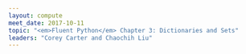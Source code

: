 ```yaml
---
layout: compute
meet_date: 2017-10-11
topic: "<em>Fluent Python</em> Chapter 3: Dictionaries and Sets"
leaders: "Corey Carter and Chaochih Liu"
---
```


